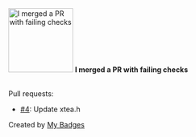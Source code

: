 <img src="https://github.com/my-badges/my-badges/blob/master/src/all-badges/this-is-fine/this-is-fine.png?raw=true" alt="I merged a PR with failing checks" title="I merged a PR with failing checks" width="128">
<strong>I merged a PR with failing checks</strong>
<br><br>

Pull requests:

- <a href="https://github.com/MillhioreBT/forgottenserver-downgrade/pull/4">#4</a>: Update xtea.h


Created by <a href="https://github.com/my-badges/my-badges">My Badges</a>